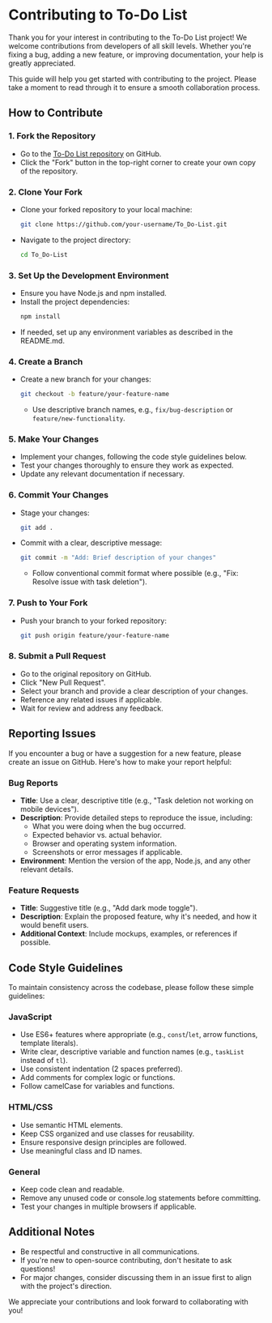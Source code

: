 # Contributing to To-Do List

Thank you for your interest in contributing to the To-Do List project! We welcome contributions from developers of all skill levels. Whether you're fixing a bug, adding a new feature, or improving documentation, your help is greatly appreciated.

This guide will help you get started with contributing to the project. Please take a moment to read through it to ensure a smooth collaboration process.

## How to Contribute

### 1. Fork the Repository
- Go to the [To-Do List repository](https://github.com/maulidacy/To_Do-List) on GitHub.
- Click the "Fork" button in the top-right corner to create your own copy of the repository.

### 2. Clone Your Fork
- Clone your forked repository to your local machine:
  ```bash
  git clone https://github.com/your-username/To_Do-List.git
  ```
- Navigate to the project directory:
  ```bash
  cd To_Do-List
  ```

### 3. Set Up the Development Environment
- Ensure you have Node.js and npm installed.
- Install the project dependencies:
  ```bash
  npm install
  ```
- If needed, set up any environment variables as described in the README.md.

### 4. Create a Branch
- Create a new branch for your changes:
  ```bash
  git checkout -b feature/your-feature-name
  ```
  - Use descriptive branch names, e.g., `fix/bug-description` or `feature/new-functionality`.

### 5. Make Your Changes
- Implement your changes, following the code style guidelines below.
- Test your changes thoroughly to ensure they work as expected.
- Update any relevant documentation if necessary.

### 6. Commit Your Changes
- Stage your changes:
  ```bash
  git add .
  ```
- Commit with a clear, descriptive message:
  ```bash
  git commit -m "Add: Brief description of your changes"
  ```
  - Follow conventional commit format where possible (e.g., "Fix: Resolve issue with task deletion").

### 7. Push to Your Fork
- Push your branch to your forked repository:
  ```bash
  git push origin feature/your-feature-name
  ```

### 8. Submit a Pull Request
- Go to the original repository on GitHub.
- Click "New Pull Request".
- Select your branch and provide a clear description of your changes.
- Reference any related issues if applicable.
- Wait for review and address any feedback.

## Reporting Issues

If you encounter a bug or have a suggestion for a new feature, please create an issue on GitHub. Here's how to make your report helpful:

### Bug Reports
- **Title**: Use a clear, descriptive title (e.g., "Task deletion not working on mobile devices").
- **Description**: Provide detailed steps to reproduce the issue, including:
  - What you were doing when the bug occurred.
  - Expected behavior vs. actual behavior.
  - Browser and operating system information.
  - Screenshots or error messages if applicable.
- **Environment**: Mention the version of the app, Node.js, and any other relevant details.

### Feature Requests
- **Title**: Suggestive title (e.g., "Add dark mode toggle").
- **Description**: Explain the proposed feature, why it's needed, and how it would benefit users.
- **Additional Context**: Include mockups, examples, or references if possible.

## Code Style Guidelines

To maintain consistency across the codebase, please follow these simple guidelines:

### JavaScript
- Use ES6+ features where appropriate (e.g., `const`/`let`, arrow functions, template literals).
- Write clear, descriptive variable and function names (e.g., `taskList` instead of `tl`).
- Use consistent indentation (2 spaces preferred).
- Add comments for complex logic or functions.
- Follow camelCase for variables and functions.

### HTML/CSS
- Use semantic HTML elements.
- Keep CSS organized and use classes for reusability.
- Ensure responsive design principles are followed.
- Use meaningful class and ID names.

### General
- Keep code clean and readable.
- Remove any unused code or console.log statements before committing.
- Test your changes in multiple browsers if applicable.

## Additional Notes

- Be respectful and constructive in all communications.
- If you're new to open-source contributing, don't hesitate to ask questions!
- For major changes, consider discussing them in an issue first to align with the project's direction.

We appreciate your contributions and look forward to collaborating with you!
